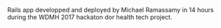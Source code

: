 Rails app developped and deployed by Michael Ramassamy in 14 hours during the WDMH 2017 hackaton dor health tech project.
